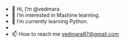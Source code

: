 - 👋 Hi, I’m @vedmara
- 👀 I’m interested in Mashine learning.
- 🌱 I’m currently learning Python.
- 
- 📫 How to reach me vedmara87@gmail.com

<!---
vedmara/vedmara is a ✨ special ✨ repository because its `README.md` (this file) appears on your GitHub profile.
You can click the Preview link to take a look at your changes.
--->
